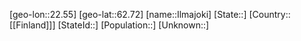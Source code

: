 ﻿---
location: [62.72,22.55]
type: City
tags:
- geo/City


SpocWebEntityId: 31099
isDeleted: false
confidential: public

---
[geo-lon::22.55]
[geo-lat::62.72]
[name::Ilmajoki]
[State::]
[Country::[[Finland]]]
[StateId::]
[Population::]
[Unknown::]

